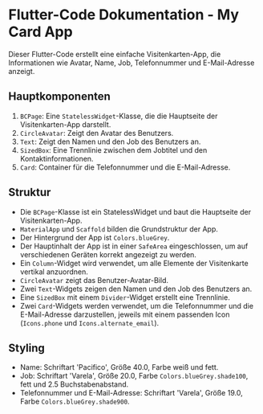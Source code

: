 # Flutter-Code Dokumentation - My Card App

Dieser Flutter-Code erstellt eine einfache Visitenkarten-App, die Informationen wie Avatar, Name, Job, Telefonnummer und E-Mail-Adresse anzeigt.

## Hauptkomponenten

1. `BCPage`: Eine `StatelessWidget`-Klasse, die die Hauptseite der Visitenkarten-App darstellt.
2. `CircleAvatar`: Zeigt den Avatar des Benutzers.
3. `Text`: Zeigt den Namen und den Job des Benutzers an.
4. `SizedBox`: Eine Trennlinie zwischen dem Jobtitel und den Kontaktinformationen.
5. `Card`: Container für die Telefonnummer und die E-Mail-Adresse.

## Struktur

- Die `BCPage`-Klasse ist ein StatelessWidget und baut die Hauptseite der Visitenkarten-App.
- `MaterialApp` und `Scaffold` bilden die Grundstruktur der App.
- Der Hintergrund der App ist `Colors.blueGrey`.
- Der Hauptinhalt der App ist in einer `SafeArea` eingeschlossen, um auf verschiedenen Geräten korrekt angezeigt zu werden.
- Ein `Column`-Widget wird verwendet, um alle Elemente der Visitenkarte vertikal anzuordnen.
- `CircleAvatar` zeigt das Benutzer-Avatar-Bild.
- Zwei `Text`-Widgets zeigen den Namen und den Job des Benutzers an.
- Eine `SizedBox` mit einem `Divider`-Widget erstellt eine Trennlinie.
- Zwei `Card`-Widgets werden verwendet, um die Telefonnummer und die E-Mail-Adresse darzustellen, jeweils mit einem passenden Icon (`Icons.phone` und `Icons.alternate_email`).

## Styling

- Name: Schriftart 'Pacifico', Größe 40.0, Farbe weiß und fett.
- Job: Schriftart 'Varela', Größe 20.0, Farbe `Colors.blueGrey.shade100`, fett und 2.5 Buchstabenabstand.
- Telefonnummer und E-Mail-Adresse: Schriftart 'Varela', Größe 19.0, Farbe `Colors.blueGrey.shade900`.
